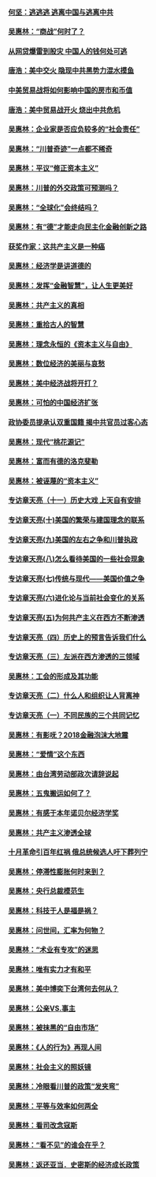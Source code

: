 #### [何坚：逃逃逃 逃离中国与逃离中共](../pages/nsc423/n10592891.md?t=10150034) 

#### [吴惠林：“商战”何时了？](../pages/nsc423/n10573558.md?t=10150034) 

#### [从网贷爆雷到股灾 中国人的钱何处可逃](../pages/nsc423/n10572800.md?t=10150034) 

#### [唐浩：美中交火 隐现中共黑势力混水摸鱼](../pages/nsc423/n10544040.md?t=10150034) 

#### [中美贸易战将如何影响中国的房市和币值](../pages/nsc423/n10543697.md?t=10150034) 

#### [唐浩：美中贸易战开火 烧出中共危机](../pages/nsc423/n10540126.md?t=10150034) 

#### [吴惠林：企业家是否应负较多的“社会责任”](../pages/nsc423/n10535022.md?t=10150034) 

#### [吴惠林：“川普奇迹”一点都不稀奇](../pages/nsc423/n10512808.md?t=10150034) 

#### [吴惠林：平议“修正资本主义”](../pages/nsc423/n10495724.md?t=10150034) 

#### [吴惠林：川普的外交政策可预测吗？](../pages/nsc423/n10462387.md?t=10150034) 

#### [吴惠林：“全球化”会终结吗？](../pages/nsc423/n10452838.md?t=10150034) 

#### [吴惠林：有“德”才能走向民主化金融创新之路](../pages/nsc423/n10432292.md?t=10150034) 

#### [获奖作家：这共产主义是一种癌](../pages/nsc423/n10431541.md?t=10150034) 

#### [吴惠林：经济学是讲道德的](../pages/nsc423/n10398014.md?t=10150034) 

#### [吴惠林：发挥“金融智慧”，让人生更美好](../pages/nsc423/n10375019.md?t=10150034) 

#### [吴惠林：共产主义的真相](../pages/nsc423/n10351394.md?t=10150034) 

#### [吴惠林：重拾古人的智慧](../pages/nsc423/n10337691.md?t=10150034) 

#### [吴惠林：理念永恒的《资本主义与自由》](../pages/nsc423/n10316274.md?t=10150034) 

#### [吴惠林：数位经济的美丽与哀愁](../pages/nsc423/n10292946.md?t=10150034) 

#### [吴惠林：美中经济战将开打？](../pages/nsc423/n10258825.md?t=10150034) 

#### [吴惠林：可怕的中国经济扩张](../pages/nsc423/n10219147.md?t=10150034) 

#### [政协委员提承认双重国籍 揭中共官员过客心态](../pages/nsc423/n10208809.md?t=10150034) 

#### [吴惠林：现代“桃花源记”](../pages/nsc423/n10185234.md?t=10150034) 

#### [吴惠林：富而有德的洛克斐勒](../pages/nsc423/n10142264.md?t=10150034) 

#### [吴惠林：被诬蔑的“资本主义”](../pages/nsc423/n10124816.md?t=10150034) 

#### [专访章天亮（十一）历史大戏 上天自有安排](../pages/nsc423/n10094905.md?t=10150034) 

#### [专访章天亮(十)美国的繁荣与建国理念的联系](../pages/nsc423/n10094899.md?t=10150034) 

#### [专访章天亮(九)美国的左右之争和川普执政](../pages/nsc423/n10094889.md?t=10150034) 

#### [专访章天亮(八)怎么看待美国的一些社会现象](../pages/nsc423/n10094857.md?t=10150034) 

#### [专访章天亮(七)传统与现代——美国价值之争](../pages/nsc423/n10093140.md?t=10150034) 

#### [专访章天亮(六)进化论与当前社会变化的关系](../pages/nsc423/n10092036.md?t=10150034) 

#### [专访章天亮(五)为何共产主义在西方不断渗透](../pages/nsc423/n10083620.md?t=10150034) 

#### [专访章天亮（四）历史上的预言告诉我们什么](../pages/nsc423/n10083606.md?t=10150034) 

#### [专访章天亮（三）左派在西方渗透的三领域](../pages/nsc423/n10081115.md?t=10150034) 

#### [吴惠林：工会的形成及其功能](../pages/nsc423/n10080633.md?t=10150034) 

#### [专访章天亮（二）什么人和组织让人背离神](../pages/nsc423/n10076637.md?t=10150034) 

#### [专访章天亮（一）不同民族的三个共同记忆](../pages/nsc423/n10074188.md?t=10150034) 

#### [吴惠林：有影呒？2018金融泡沫大地震](../pages/nsc423/n10040534.md?t=10150034) 

#### [吴惠林：“爱情”这个东西](../pages/nsc423/n10019423.md?t=10150034) 

#### [吴惠林：由台湾劳动部政次请辞说起](../pages/nsc423/n9979679.md?t=10150034) 

#### [吴惠林：五鬼搬运如何了？](../pages/nsc423/n9925338.md?t=10150034) 

#### [吴惠林：有感于本年诺贝尔经济学奖](../pages/nsc423/n9871883.md?t=10150034) 

#### [吴惠林：共产主义渗透全球](../pages/nsc423/n9812748.md?t=10150034) 

#### [十月革命引百年红祸 俄总统候选人吁下葬列宁](../pages/nsc423/n9810182.md?t=10150034) 

#### [吴惠林：停滞性膨胀何时来到？](../pages/nsc423/n9764136.md?t=10150034) 

#### [吴惠林：央行总裁模范生](../pages/nsc423/n9728134.md?t=10150034) 

#### [吴惠林：科技于人是福是祸？](../pages/nsc423/n9672982.md?t=10150034) 

#### [吴惠林：问世间，汇率为何物？](../pages/nsc423/n9621788.md?t=10150034) 

#### [吴惠林：“术业有专攻”的迷思](../pages/nsc423/n9580363.md?t=10150034) 

#### [吴惠林：唯有实力才有和平](../pages/nsc423/n9529599.md?t=10150034) 

#### [吴惠林：美中博奕下台湾何去何从？](../pages/nsc423/n9483598.md?t=10150034) 

#### [吴惠林：公亲VS.事主](../pages/nsc423/n9425637.md?t=10150034) 

#### [吴惠林：被抹黑的“自由市场”](../pages/nsc423/n9351545.md?t=10150034) 

#### [吴惠林：《人的行为》再现人间](../pages/nsc423/n9296339.md?t=10150034) 

#### [吴惠林：社会主义的照妖镜](../pages/nsc423/n9243460.md?t=10150034) 

#### [吴惠林：冷眼看川普的政策“发夹弯”](../pages/nsc423/n9120684.md?t=10150034) 

#### [吴惠林：平等与效率如何两全](../pages/nsc423/n9075430.md?t=10150034) 

#### [吴惠林：看司改念寇斯](../pages/nsc423/n9024915.md?t=10150034) 

#### [吴惠林：“看不见”的谁会在乎？](../pages/nsc423/n8977488.md?t=10150034) 

#### [吴惠林：返还亚当．史密斯的经济成长政策](../pages/nsc423/n8931896.md?t=10150034) 

